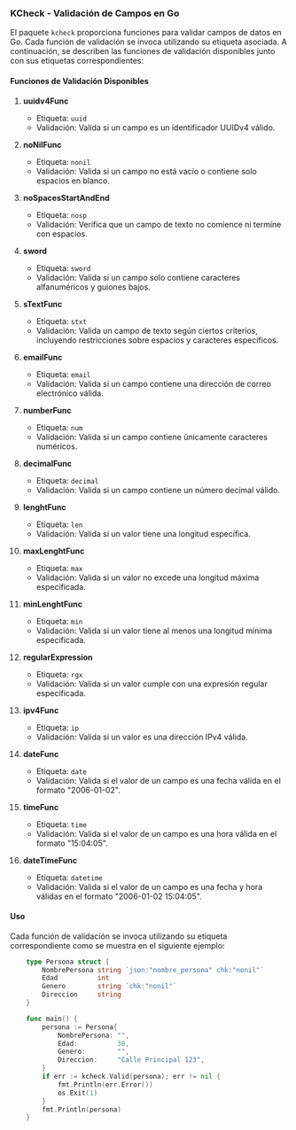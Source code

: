 ### KCheck - Validación de Campos en Go

El paquete `kcheck` proporciona funciones para validar campos de datos en Go. Cada función de validación se invoca utilizando su etiqueta asociada. A continuación, se describen las funciones de validación disponibles junto con sus etiquetas correspondientes:

#### Funciones de Validación Disponibles

1. **uuidv4Func**
   - Etiqueta: `uuid`
   - Validación: Valida si un campo es un identificador UUIDv4 válido.

2. **noNilFunc**
   - Etiqueta: `nonil`
   - Validación: Valida si un campo no está vacío o contiene solo espacios en blanco.

3. **noSpacesStartAndEnd**
   - Etiqueta: `nosp`
   - Validación: Verifica que un campo de texto no comience ni termine con espacios.

4. **sword**
   - Etiqueta: `sword`
   - Validación: Valida si un campo solo contiene caracteres alfanuméricos y guiones bajos.

5. **sTextFunc**
   - Etiqueta: `stxt`
   - Validación: Valida un campo de texto según ciertos criterios, incluyendo restricciones sobre espacios y caracteres específicos.

6. **emailFunc**
   - Etiqueta: `email`
   - Validación: Valida si un campo contiene una dirección de correo electrónico válida.

7. **numberFunc**
   - Etiqueta: `num`
   - Validación: Valida si un campo contiene únicamente caracteres numéricos.

8. **decimalFunc**
   - Etiqueta: `decimal`
   - Validación: Valida si un campo contiene un número decimal válido.

9. **lenghtFunc**
   - Etiqueta: `len`
   - Validación: Valida si un valor tiene una longitud específica.

10. **maxLenghtFunc**
    - Etiqueta: `max`
    - Validación: Valida si un valor no excede una longitud máxima especificada.

11. **minLenghtFunc**
    - Etiqueta: `min`
    - Validación: Valida si un valor tiene al menos una longitud mínima especificada.

12. **regularExpression**
    - Etiqueta: `rgx`
    - Validación: Valida si un valor cumple con una expresión regular especificada.

13. **ipv4Func**
    - Etiqueta: `ip`
    - Validación: Valida si un valor es una dirección IPv4 válida.

14. **dateFunc**
    - Etiqueta: `date`
    - Validación: Valida si el valor de un campo es una fecha válida en el formato "2006-01-02".

15. **timeFunc**
    - Etiqueta: `time`
    - Validación: Valida si el valor de un campo es una hora válida en el formato "15:04:05".

16. **dateTimeFunc**
    - Etiqueta: `datetime`
    - Validación: Valida si el valor de un campo es una fecha y hora válidas en el formato "2006-01-02 15:04:05".

#### Uso

Cada función de validación se invoca utilizando su etiqueta correspondiente como se muestra en el siguiente ejemplo:

```go
    type Persona struct {
        NombrePersona string `json:"nombre_persona" chk:"nonil"`
        Edad          int
        Genero        string `chk:"nonil"`
        Direccion     string
    }

    func main() {
        persona := Persona{
            NombrePersona: "",
            Edad:          30,
            Genero:        "",
            Direccion:     "Calle Principal 123",
        }
        if err := kcheck.Valid(persona); err != nil {
            fmt.Println(err.Error())
            os.Exit(1)
        }
        fmt.Println(persona)
    }
```